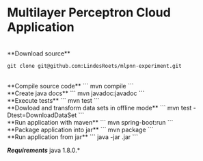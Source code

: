 # Multilayer Perceptron Cloud Application


<br/>
**Download source**

```
git clone git@github.com:LindesRoets/mlpnn-experiment.git
```

<br/>
**Compile source code**
```
mvn compile
```

<br/>
**Create java docs**
```
mvn javadoc:javadoc
```

<br/>
**Execute tests**
```
mvn test
```

<br/>
**Dowload and transform data sets in offline mode**
```
mvn test -Dtest=DownloadDataSet
```

<br/>
**Run application with maven**
```
mvn spring-boot:run
```

<br/>
**Package application into jar**
```
mvn package
```

<br/>
**Run application from jar**
```
java -jar <jar-file-name>.jar
```


***Requirements***
java 1.8.0.*








